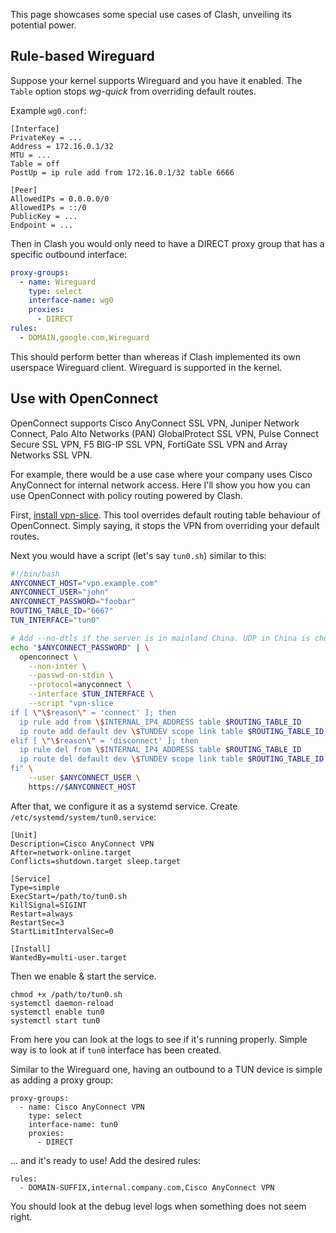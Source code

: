 This page showcases some special use cases of Clash, unveiling its potential power.

## Rule-based Wireguard
Suppose your kernel supports Wireguard and you have it enabled. 
The `Table` option stops *wg-quick* from overriding default routes.

Example `wg0.conf`:
```
[Interface]
PrivateKey = ...
Address = 172.16.0.1/32
MTU = ...
Table = off
PostUp = ip rule add from 172.16.0.1/32 table 6666

[Peer]
AllowedIPs = 0.0.0.0/0
AllowedIPs = ::/0
PublicKey = ...
Endpoint = ...
```

Then in Clash you would only need to have a DIRECT proxy group that has a specific outbound interface:

```yaml
proxy-groups:
  - name: Wireguard
    type: select
    interface-name: wg0
    proxies:
      - DIRECT
rules:
  - DOMAIN,google.com,Wireguard
```

This should perform better than whereas if Clash implemented its own userspace Wireguard client. Wireguard is supported in the kernel.

## Use with OpenConnect
OpenConnect supports Cisco AnyConnect SSL VPN, Juniper Network Connect, Palo Alto Networks (PAN) GlobalProtect SSL VPN, Pulse Connect Secure SSL VPN, F5 BIG-IP SSL VPN, FortiGate SSL VPN and Array Networks SSL VPN. 

For example, there would be a use case where your company uses Cisco AnyConnect for internal network access. Here I'll show you how you can use OpenConnect with policy routing powered by Clash.

First, [install vpn-slice](https://github.com/dlenski/vpn-slice#requirements). This tool overrides default routing table behaviour of OpenConnect. Simply saying, it stops the VPN from overriding your default routes.

Next you would have a script (let's say `tun0.sh`) similar to this:

```sh
#!/bin/bash
ANYCONNECT_HOST="vpn.example.com"
ANYCONNECT_USER="john"
ANYCONNECT_PASSWORD="foobar"
ROUTING_TABLE_ID="6667"
TUN_INTERFACE="tun0"

# Add --no-dtls if the server is in mainland China. UDP in China is choppy.
echo "$ANYCONNECT_PASSWORD" | \
  openconnect \
    --non-inter \
    --passwd-on-stdin \
    --protocol=anyconnect \
    --interface $TUN_INTERFACE \
    --script "vpn-slice
if [ \"\$reason\" = 'connect' ]; then
  ip rule add from \$INTERNAL_IP4_ADDRESS table $ROUTING_TABLE_ID
  ip route add default dev \$TUNDEV scope link table $ROUTING_TABLE_ID
elif [ \"\$reason\" = 'disconnect' ]; then
  ip rule del from \$INTERNAL_IP4_ADDRESS table $ROUTING_TABLE_ID
  ip route del default dev \$TUNDEV scope link table $ROUTING_TABLE_ID
fi" \
    --user $ANYCONNECT_USER \
    https://$ANYCONNECT_HOST
```

After that, we configure it as a systemd service. Create `/etc/systemd/system/tun0.service`:

```
[Unit]
Description=Cisco AnyConnect VPN
After=network-online.target
Conflicts=shutdown.target sleep.target

[Service]
Type=simple
ExecStart=/path/to/tun0.sh
KillSignal=SIGINT
Restart=always
RestartSec=3
StartLimitIntervalSec=0

[Install]
WantedBy=multi-user.target
```

Then we enable & start the service.

```
chmod +x /path/to/tun0.sh
systemctl daemon-reload
systemctl enable tun0
systemctl start tun0
```

From here you can look at the logs to see if it's running properly. Simple way is to look at if `tun0` interface has been created.

Similar to the Wireguard one, having an outbound to a TUN device is simple as adding a proxy group:

```
proxy-groups:
  - name: Cisco AnyConnect VPN
    type: select
    interface-name: tun0
    proxies:
      - DIRECT
```

... and it's ready to use! Add the desired rules:

```
rules:
  - DOMAIN-SUFFIX,internal.company.com,Cisco AnyConnect VPN
```

You should look at the debug level logs when something does not seem right.